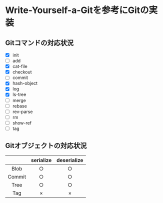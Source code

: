 # Write-Yourself-a-Gitを参考にGitの実装 
## Gitコマンドの対応状況
- [x] init
- [ ] add
- [x] cat-file
- [x] checkout
- [ ] commit
- [x] hash-object
- [x] log
- [x] ls-tree
- [ ] merge
- [ ] rebase
- [ ] rev-parse
- [ ] rm
- [ ] show-ref
- [ ] tag

## Gitオブジェクトの対応状況
|  | serialize | deserialize |
|:----:|:----:|:----:|
| Blob | ○ | ○ |
| Commit | ○  | ○ |
| Tree | ○ |○|
| Tag | × | × |

